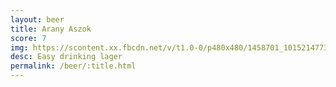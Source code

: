 ```yaml
---
layout: beer
title: Arany Aszok
score: 7
img: https://scontent.xx.fbcdn.net/v/t1.0-0/p480x480/1458701_10152147733363745_127688331_n.jpg?oh=509172e400e0e3aae76fd08574801767&oe=58DADF3A
desc: Easy drinking lager
permalink: /beer/:title.html
---
```

